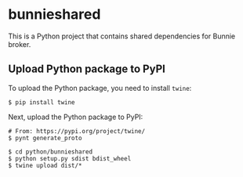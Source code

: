 # bunnieshared

This is a Python project that contains shared dependencies for Bunnie broker.

## Upload Python package to PyPI

To upload the Python package, you need to install `twine`:

```shell
$ pip install twine
```

Next, upload the Python package to PyPI:

```shell
# From: https://pypi.org/project/twine/
$ pynt generate_proto

$ cd python/bunnieshared
$ python setup.py sdist bdist_wheel
$ twine upload dist/*
```
